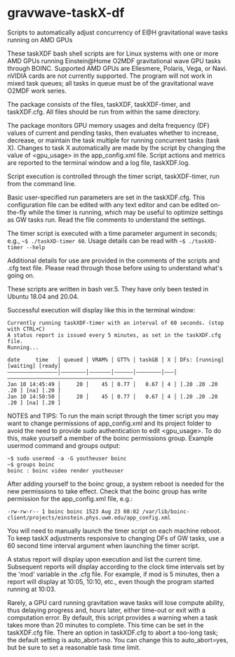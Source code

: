 # gravwave-taskX-df
Scripts to automatically adjust concurrency of E@H gravitational wave tasks running on AMD GPUs

These taskXDF bash shell scripts are for Linux systems with one or more AMD GPUs running Einstein@Home O2MDF gravitational wave GPU tasks through BOINC. Supported AMD GPUs are Ellesmere, Polaris, Vega, or Navi. nVIDIA cards are not currently supported. The program will not work in mixed task queues; all tasks in queue must be of the gravitational wave O2MDF work series.

The package consists of the files, taskXDF, taskXDF-timer, and taskXDF.cfg. All files should be run from within the same directory.

The package monitors GPU memory usages and delta frequency (DF) values of current and pending tasks, then evaluates whether to increase, decrease, or maintain the task multiple for running concurrent tasks (task X). Changes to task X automatically are made by the script by changing the value of <gpu_usage> in the app_config.xml file. Script actions and metrics are reported to the terminal window and a log file, taskXDF.log.

Script execution is controlled through the timer script, taskXDF-timer, run from the command line. 

Basic user-specified run parameters are set in the taskXDF.cfg. This configuration file can be edited with any text editor and can be edited on-the-fly while the timer is running, which may be useful to optimize settings as GW tasks run. Read the file comments to understand the settings.

The timer script is executed with a time parameter argument in seconds; e.g., `~$ ./taskXD-timer 60`. 
Usage details can be read with `~$ ./taskXD-timer --help`

Additional details for use are provided in the comments of the scripts and .cfg text file. Please read through those before using to understand what's going on. 

These scripts are written in bash ver.5. They have only been tested in Ubuntu 18.04 and 20.04.

Successful execution will display like this in the terminal window:
```
Currently running taskXDF-timer with an interval of 60 seconds. (stop with CTRL+C)
A status report is issued every 5 minutes, as set in the taskXDF.cfg file.
Running...

date     time   │ queued │ VRAM% │ GTT% │ taskGB │ X │ DFs: [running] [waiting] [ready]
————————————————│————————│———————│——————│————————│———│————————————————————————————————————————
Jan 10 14:45:49 │     20 │    45 │ 0.77 │   0.67 │ 4 │ [.20 .20 .20 .20 ] [na] [.20 ]
Jan 10 14:50:50 │     20 │    45 │ 0.77 │   0.67 │ 4 │ [.20 .20 .20 .20 ] [na] [.20 ]
```

NOTES and TIPS:
To run the main script through the timer script you may want to change permissions of app_config.xml and its project folder to avoid the need to provide sudo authentication to edit <gpu_usage>.
To do this, make yourself a member of the boinc permissions group. Example usermod command and groups output:
```
~$ sudo usermod -a -G youtheuser boinc
~$ groups boinc
boinc : boinc video render youtheuser
```
After adding yourself to the boinc group, a system reboot is needed for the new permissions to take effect.
Check that the boinc group has write permission for the app_config.xml file, e.g.:

`-rw-rw-r-- 1 boinc boinc 1523 Aug 23 08:02 /var/lib/boinc-client/projects/einstein.phys.uwm.edu/app_config.xml`

You will need to manually launch the timer script on each machine reboot.
To keep taskX adjustments responsive to changing DFs of GW tasks, use a 60 second time interval argument when launching the timer script.

A status report will display upon execution and list the current time. Subsequent reports will display according to the clock time intervals set by the 'mod' variable in the .cfg file. For example, if mod is 5 minutes, then a report will display at 10:05, 10:10, etc., even though the program started running at 10:03.

Rarely, a GPU card running gravitation wave tasks will lose compute ability, thus
delaying progress and, hours later, either time-out or exit with a 
computation error. By default, this script provides a warning when a task takes 
more than 20 minutes to complete. This time can be set in the taskXDF.cfg file. 
There an option in taskXDF.cfg to abort a too-long task; the default setting is
auto_abort=no. You can change this to auto_abort=yes, but be sure to set a reasonable
task time limit.
